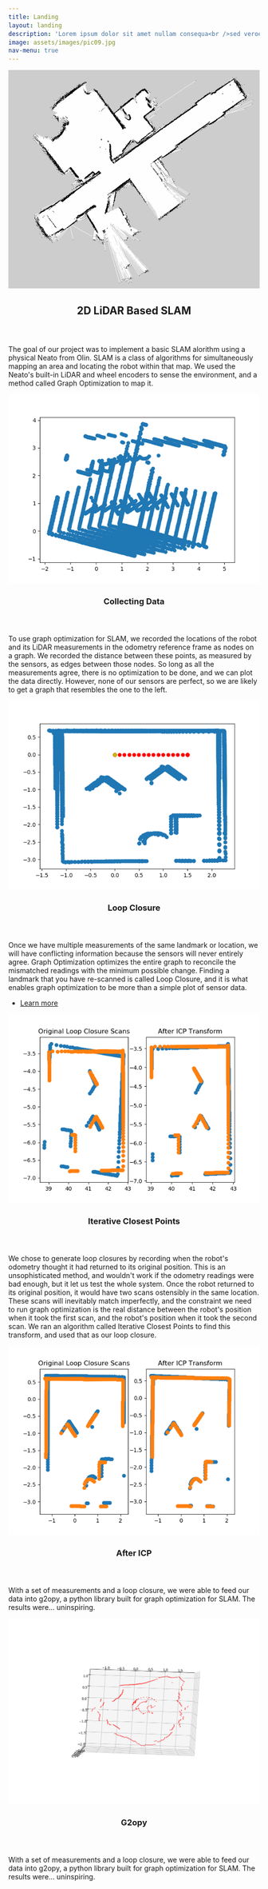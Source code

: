 ```yaml
---
title: Landing
layout: landing
description: 'Lorem ipsum dolor sit amet nullam consequa<br />sed veroeros. tempus adipiscing nulla.'
image: assets/images/pic09.jpg
nav-menu: true
---
```


<!-- Main -->
<div id="main">

<section id="Two" class="spotlights">
	<section>
		<a href="#" class="image">
			<img src="./assets/images/upstairs.png" alt="" data-position="top center" />
		</a>
		<div class="content">
			<div class="inner">
				<header class="major">
					<h2>2D LiDAR Based SLAM</h2>
				</header>
				<p>The goal of our project was to implement a basic SLAM alorithm using a physical Neato from Olin. SLAM is a class of algorithms for simultaneously mapping an area and locating the robot within that map. We used the Neato's built-in LiDAR and wheel encoders to sense the environment, and a method called Graph Optimization to map it.</p>
			</div>
		</div>
	</section>
	<section>
		<a href="#" class="image">
			<img src="./assets/images/drift.png" alt="" data-position="center center" />
		</a>
		<div class="content">
			<div class="inner">
				<header class="major">
					<h3>Collecting Data</h3>
				</header>
				<p>To use graph optimization for SLAM, we recorded the locations of the robot and its LiDAR measurements in the odometry reference frame as nodes on a graph. We recorded the distance between these points, as measured by the sensors, as edges between those nodes. So long as all the measurements agree, there is no optimization to be done, and we can plot the data directly. However, none of our sensors are perfect, so we are likely to get a graph that resembles the one to the left. </p>
			</div>
		</div>
	</section>
	<section>
		<a href="#" class="image">
			<img src="./assets/images/stablescan.png" alt="" data-position="top center" />
		</a>
		<div class="content">
			<div class="inner">
				<header class="major">
					<h3>Loop Closure</h3>
				</header>
				<p>Once we have multiple measurements of the same landmark or location, we will have conflicting information because the sensors will never entirely agree. Graph Optimization optimizes the entire graph to reconcile the mismatched readings with the minimum possible change. Finding a landmark that you have re-scanned is called Loop Closure, and it is what enables graph optimization to be more than a simple plot of sensor data. </p>
				<ul class="actions">
					<li><a href="generic.html" class="button">Learn more</a></li>
				</ul>
			</div>
		</div>
	</section>
	<section>
		<a href="#" class="image">
			<img src="./assets/images/labelled_icp_transform.png" alt="" data-position="top center" />
		</a>
		<div class="content">
			<div class="inner">
				<header class="major">
					<h3>Iterative Closest Points</h3>
				</header>
				<p>We chose to generate loop closures by recording when the robot's odometry thought it had returned to its original position. This is an unsophisticated method, and wouldn't work if the odometry readings were bad enough, but it let us test the whole system. Once the robot returned to its original position, it would have two scans ostensibly in the same location. These scans will inevitably match imperfectly, and the constraint we need to run graph optimization is the real distance between the robot's position when it took the first scan, and the robot's position when it took the second scan. We ran an algorithm called Iterative Closest Points to find this transform, and used that as our loop closure.</p>
			</div>
		</div>
	</section>
	<section>
		<a href="#" class="image">
			<img src="./assets/images/icp_transform.png" alt="" data-position="top center" />
		</a>
		<div class="content">
			<div class="inner">
				<header class="major">
					<h3>After ICP</h3>
				</header>
				<p>With a set of measurements and a loop closure, we were able to feed our data into g2opy, a python library built for graph optimization for SLAM. The results were... uninspiring.</p>
			</div>
		</div>
	</section>
	<section>
		<a href="#" class="image">
			<img src="./assets/images/uninspiring.png" alt="" data-position="center center" />
		</a>
		<div class="content">
			<div class="inner">
				<header class="major">
					<h3>G2opy</h3>
				</header>
				<p>With a set of measurements and a loop closure, we were able to feed our data into g2opy, a python library built for graph optimization for SLAM. The results were... uninspiring.</p>
			</div>
		</div>
	</section>
</section>
</div>